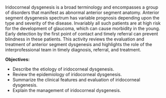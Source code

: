Iridocorneal dysgenesis is a broad terminology and encompasses a group of disorders that manifest as abnormal anterior segment anatomy. Anterior segment dysgenesis spectrum has variable prognosis depending upon the type and severity of the disease. Invariably all such patients are at high risk for the development of glaucoma, which can cause morbidity in the young. Early detection by the first point of contact and timely referral can prevent blindness in these patients. This activity reviews the evaluation and treatment of anterior segment dysgenesis and highlights the role of the interprofessional team in timely diagnosis, referral, and treatment.

**Objectives:**
- Describe the etiology of iridocorneal dysgenesis.
- Review the epidemiology of iridocorneal dysgenesis.
- Summarize the clinical features and evaluation of iridocorneal dysgenesis.
- Explain the management of iridocorneal dysgenesis.